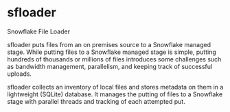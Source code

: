 # sfloader
Snowflake File Loader

sfloader puts files from an on premises source to a Snowflake managed stage. While putting files to a Snowflake managed stage is simple, putting hundreds of thousands or millions of files introduces some challenges such as bandwidth management, parallelism, and keeping track of successful uploads.

sfloader collects an inventory of local files and stores metadata on them in a lightweight (SQLite) database. It manages the putting of files to a Snowflake stage with parallel threads and tracking of each attempted put.
